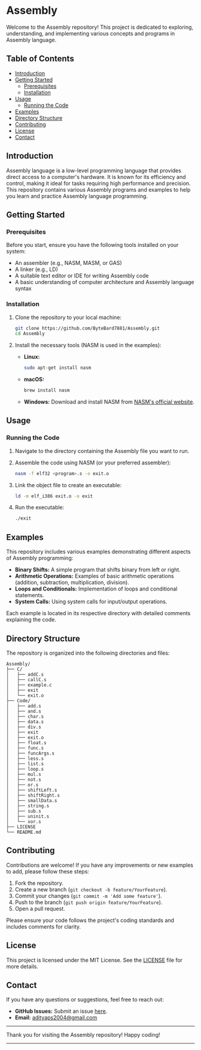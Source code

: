 # Assembly

Welcome to the Assembly repository! This project is dedicated to exploring, understanding, and implementing various concepts and programs in Assembly language.

## Table of Contents

- [Introduction](#introduction)
- [Getting Started](#getting-started)
  - [Prerequisites](#prerequisites)
  - [Installation](#installation)
- [Usage](#usage)
  - [Running the Code](#running-the-code)
- [Examples](#examples)
- [Directory Structure](#directory-structure)
- [Contributing](#contributing)
- [License](#license)
- [Contact](#contact)

## Introduction

Assembly language is a low-level programming language that provides direct access to a computer's hardware. It is known for its efficiency and control, making it ideal for tasks requiring high performance and precision. This repository contains various Assembly programs and examples to help you learn and practice Assembly language programming.

## Getting Started

### Prerequisites

Before you start, ensure you have the following tools installed on your system:

- An assembler (e.g., NASM, MASM, or GAS)
- A linker (e.g., LD)
- A suitable text editor or IDE for writing Assembly code
- A basic understanding of computer architecture and Assembly language syntax

### Installation

1. Clone the repository to your local machine:

   ```sh
   git clone https://github.com/ByteBard7881/Assembly.git
   cd Assembly
   ```

2. Install the necessary tools (NASM is used in the examples):

   - **Linux:**
     ```sh
     sudo apt-get install nasm
     ```
   - **macOS:**
     ```sh
     brew install nasm
     ```
   - **Windows:**
     Download and install NASM from [NASM's official website](https://www.nasm.us/).

## Usage

### Running the Code

1. Navigate to the directory containing the Assembly file you want to run.
2. Assemble the code using NASM (or your preferred assembler):

   ```sh
   nasm -f elf32 <program>.s -o exit.o
   ```

3. Link the object file to create an executable:

   ```sh
   ld -m elf_i386 exit.o -o exit
   ```

4. Run the executable:

   ```sh
   ./exit
   ```

## Examples

This repository includes various examples demonstrating different aspects of Assembly programming:

- **Binary Shifts:** A simple program that shifts binary from left or right.
- **Arithmetic Operations:** Examples of basic arithmetic operations (addition, subtraction, multiplication, division).
- **Loops and Conditionals:** Implementation of loops and conditional statements.
- **System Calls:** Using system calls for input/output operations.

Each example is located in its respective directory with detailed comments explaining the code.

## Directory Structure

The repository is organized into the following directories and files:

```
Assembly/
├── C/
│   ├── addC.s
│   ├── callC.s
│   ├── example.c
│   ├── exit
│   └── exit.o
├── Code/
│   ├── add.s
│   ├── and.s
│   ├── char.s
│   ├── data.s
│   ├── div.s
│   ├── exit
│   ├── exit.o
│   ├── float.s
│   ├── func.s
│   ├── funcArgs.s
│   ├── less.s
│   ├── list.s
│   ├── loop.s
│   ├── mul.s
│   ├── not.s
│   ├── or.s
│   ├── shiftLeft.s
│   ├── shiftRight.s
│   ├── smallData.s
│   ├── string.s
│   ├── sub.s
│   ├── uninit.s
│   └── xor.s
├── LICENSE
└── README.md
```

## Contributing

Contributions are welcome! If you have any improvements or new examples to add, please follow these steps:

1. Fork the repository.
2. Create a new branch (`git checkout -b feature/YourFeature`).
3. Commit your changes (`git commit -m 'Add some feature'`).
4. Push to the branch (`git push origin feature/YourFeature`).
5. Open a pull request.

Please ensure your code follows the project's coding standards and includes comments for clarity.

## License

This project is licensed under the MIT License. See the [LICENSE](LICENSE) file for more details.

## Contact

If you have any questions or suggestions, feel free to reach out:

- **GitHub Issues:** Submit an issue [here](https://github.com/ByteBard7881/Assembly/issues).
- **Email:** adityaps2004@gmail.com

---

Thank you for visiting the Assembly repository! Happy coding!

---
